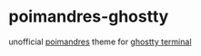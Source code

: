 # poimandres-ghostty
unofficial [poimandres](https://github.com/z0al/poimandres-alacritty/) theme for [ghostty terminal](https://ghostty.org/)
